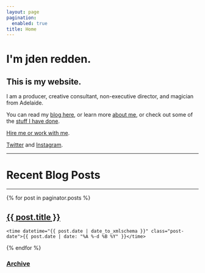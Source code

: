 ```yaml
---
layout: page
pagination:
  enabled: true
title: Home
---
```


# I'm jden redden.

## This is my website. 

I am a producer, creative consultant, non-executive director, and magician from Adelaide. 

You can read my [blog here](/blog/), or learn more [about me](/about.html), or check out some of the [stuff I have done](/projects.html).

[Hire me or work with me](/cv.html). 

[Twitter](https://www.twitter.com/jden) and [Instagram](https://www.instagram.com/jden).

<hr>

# Recent Blog Posts

<hr>

<div class="posts">
    
  {% for post in paginator.posts %}
  <article>
    <h2 class="post-title">
      <a href="{{ site.baseurl }}{{ post.url }}">
        {{ post.title }}
      </a>
    </h2>

    <time datetime="{{ post.date | date_to_xmlschema }}" class="post-date">{{ post.date | date: "%A %-d %B %Y" }}</time>
  </article>
  {% endfor %}
</div>

<aside class="related">
  <h3><a href="{{ site.baseurl }}/archive.html">Archive</a></h3>
</aside>